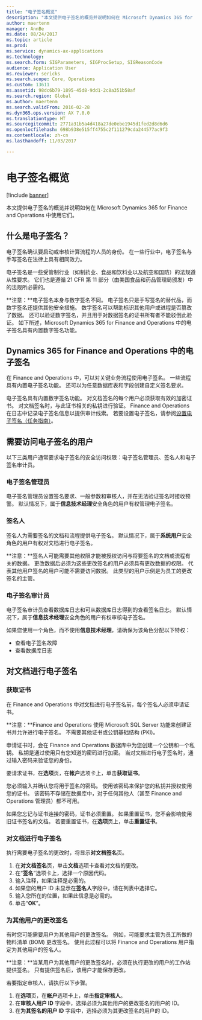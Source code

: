 ```yaml
---
title: "电子签名概览"
description: "本文提供电子签名的概览并说明如何在 Microsoft Dynamics 365 for Finance and Operations 中使用它们。"
author: maertenm
manager: AnnBe
ms.date: 08/24/2017
ms.topic: article
ms.prod: 
ms.service: dynamics-ax-applications
ms.technology: 
ms.search.form: SIGParameters, SIGProcSetup, SIGReasonCode
audience: Application User
ms.reviewer: sericks
ms.search.scope: Core, Operations
ms.custom: 13611
ms.assetid: 98dc6b79-1895-45d8-9dd1-2c8a351b58af
ms.search.region: Global
ms.author: maertenm
ms.search.validFrom: 2016-02-28
ms.dyn365.ops.version: AX 7.0.0
ms.translationtype: HT
ms.sourcegitcommit: 2771a31b5a4d418a27de0ebe1945d1fed2d8d6d6
ms.openlocfilehash: 698b938e515ff4755c2f111279cda244577ac9f3
ms.contentlocale: zh-cn
ms.lasthandoff: 11/03/2017

---
```


# <a name="electronic-signature-overview"></a>电子签名概览

[!include [banner](../includes/banner.md)]

本文提供电子签名的概览并说明如何在 Microsoft Dynamics 365 for Finance and Operations 中使用它们。

<a name="what-is-an-electronic-signature"></a>什么是电子签名？
--------------------------------

电子签名确认要启动或审核计算流程的人员的身份。 在一些行业中，电子签名与手写签名在法律上具有相同效力。 

电子签名是一些受管制行业（如制药业、食品和饮料业以及航空和国防）的法规遵从性要求。 它们也是遵循 21 CFR 第 11 部分（由美国食品和药品管理局颁发）中的法规所必需的。 

**注意：**电子签名本身与数字签名不同。 电子签名只是手写签名的替代品，而数字签名还提供其他安全措施。 数字签名可以帮助标识其他用户或进程是否篡改了数据。 还可以验证数字签名，并且用于对数据签名的证书所有者不能驳倒此验证。 如下所述，Microsoft Dynamics 365 for Finance and Operations 中的电子签名具有内置数字签名功能。

## <a name="electronic-signatures-in-dynamics-365-for-finance-and-operations"></a>Dynamics 365 for Finance and Operations 中的电子签名
在 Finance and Operations 中，可以对关键业务流程使用电子签名。 一些流程具有内置电子签名功能。 还可以为任意数据库表和字段创建自定义签名要求。 

电子签名具有内置数字签名功能。 对文档签名的每个用户必须获取有效的加密证书。 对文档签名时，与此证书相关的私钥进行验证。 Finance and Operations 在日志中记录电子签名信息以提供审计线索。 若要设置电子签名，请参阅[设置电子签名（任务指南）](tasks/set-up-electronic-signatures.md)。

## <a name="users-who-require-access-to-electronic-signatures"></a>需要访问电子签名的用户
以下三类用户通常要求电子签名的安全访问权限：电子签名管理员、签名人和电子签名审计员。

### <a name="electronic-signature-administrator"></a>电子签名管理员

电子签名管理员设置签名要求、一般参数和审核人，并在无法验证签名时接收预警。 默认情况下，属于**信息技术经理**安全角色的用户有权管理电子签名。

### <a name="signer"></a>签名人

签名人为需要签名的文档和流程提供电子签名。 默认情况下，属于**系统用户**安全角色的用户有权对文档进行电子签名。 

**注意：**签名人可能需要其他权限才能被授权访问与将要签名的文档或流程有关的数据。 更改数据后必须为这些更改签名的用户必须具有更改数据的权限。 代表其他用户签名的用户可能不需要访问数据。 此类型的用户示例是为员工的更改签名的主管。

### <a name="electronic-signature-auditor"></a>电子签名审计员

电子签名审计员查看数据库日志和可从数据库日志得到的查看签名日志。 默认情况下，属于**信息技术经理**安全角色的用户有权审核电子签名。 

如果您使用一个角色，而不使用**信息技术经理**，请确保为该角色分配以下特权：

-   查看电子签名故障
-   查看数据库日志

## <a name="signing-documents-electronically"></a>对文档进行电子签名
### <a name="get-a-certificate"></a>获取证书

在 Finance and Operations 中对文档进行电子签名前，每个签名人必须申请证书。 

**注意：**Finance and Operations 使用 Microsoft SQL Server 功能来创建证书并允许进行电子签名。 不需要其他证书或公钥基础结构 (PKI)。 

申请证书时，会在 Finance and Operations 数据库中为您创建一个公钥和一个私钥。 私钥是通过使用只有您知道的密码进行加密。 当对文档进行电子签名时，通过输入密码来验证您的身份。 

要请求证书，在**选项**页，在**帐户**选项卡上，单击**获取证书**。 

您必须输入并确认您将用于签名的密码。 使用该密码来保护您的私钥并授权使用您的证书。 该密码不存储在数据库中，对于任何其他人（甚至 Finance and Operations 管理员）都不可用。 

如果您忘记与证书连接的密码，证书必须重置。 如果重置证书，您不会影响使用旧证书签名的文档。 若要重置证书，在**选项**页上，单击**重置证书**。

### <a name="sign-a-document-electronically"></a>对文档进行电子签名

执行需要电子签名的更改时，将显示**对文档签名**页。

1.  在**对文档签名**页，单击**文档**选项卡查看对文档的更改。
2.  在“**签名**”选项卡上，选择一个原因代码。
3.  输入注释，如果注释是必需的。
4.  如果您的用户 ID 未显示在**签名人**字段中，请在列表中选择它。
5.  输入您所在的位置，如果此信息是必需的。
6.  单击“**OK**”。

### <a name="sign-for-another-users-changes"></a>为其他用户的更改签名

有时您可能需要用户为其他用户的更改签名。 例如，可能要求主管为员工所做的物料清单 (BOM) 更改签名。 使用此过程可以将 Finance and Operations 用户指定为其他用户的签名人。 

**注意：**当某用户为其他用户的更改签名时，必须在执行更改的用户的工作站提供签名。 只有提供签名后，该用户才能保存更改。 

若要指定审核人，请执行以下步骤。

1.  在**选项**页，在**帐户**选项卡上，单击**指定审核人**。
2.  在**审核人用户 ID** 字段中，选择必须为其他用户的更改签名的用户的 ID。
3.  在**为其签名的用户 ID** 字段中，选择必须为其更改签名的用户的 ID。





